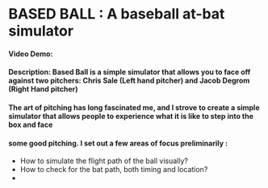 # BASED BALL : A baseball at-bat simulator
#### Video Demo:  <URL HERE>
#### Description: Based Ball is a simple simulator that allows you to face off against two pitchers: Chris Sale (Left hand pitcher) and Jacob Degrom (Right Hand pitcher)
#### The art of pitching has long fascinated me, and I strove to create a simple simulator that allows people to experience what it is like to step into the box and face
#### some good pitching. I set out a few areas of focus preliminarily :
- How to simulate the flight path of the ball visually?
- How to check for the bat path, both timing and location?
-
